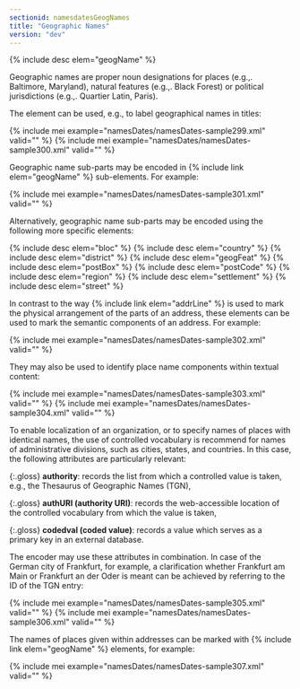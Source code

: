 ```yaml
---
sectionid: namesdatesGeogNames
title: "Geographic Names"
version: "dev"
---
```


{% include desc elem="geogName" %}

Geographic names are proper noun designations for places (e.g.,. Baltimore, Maryland), natural features (e.g.,. Black Forest) or political jurisdictions (e.g.,. Quartier Latin, Paris).

The element can be used, e.g., to label geographical names in titles:

{% include mei example="namesDates/namesDates-sample299.xml" valid="" %}
{% include mei example="namesDates/namesDates-sample300.xml" valid="" %}

Geographic name sub-parts may be encoded in {% include link elem="geogName" %} sub-elements. For example:

{% include mei example="namesDates/namesDates-sample301.xml" valid="" %}

Alternatively, geographic name sub-parts may be encoded using the following more specific elements:

{% include desc elem="bloc" %}
{% include desc elem="country" %}
{% include desc elem="district" %}
{% include desc elem="geogFeat" %}
{% include desc elem="postBox" %}
{% include desc elem="postCode" %}
{% include desc elem="region" %}
{% include desc elem="settlement" %}
{% include desc elem="street" %}

In contrast to the way {% include link elem="addrLine" %} is used to mark the physical arrangement of the parts of an address, these elements can be used to mark the semantic components of an address. For example:

{% include mei example="namesDates/namesDates-sample302.xml" valid="" %}

They may also be used to identify place name components within textual content:

{% include mei example="namesDates/namesDates-sample303.xml" valid="" %}
{% include mei example="namesDates/namesDates-sample304.xml" valid="" %}

To enable localization of an organization, or to specify names of places with identical names, the use of controlled vocabulary is recommend for names of administrative divisions, such as cities, states, and countries. In this case, the following attributes are particularly relevant:

{:.gloss}
**authority**: records the list from which a controlled value is taken, e.g., the Thesaurus of Geographic Names (TGN),

{:.gloss}
**authURI (authority URI)**: records the web-accessible location of the controlled vocabulary from which the value is taken,

{:.gloss}
**codedval (coded value)**: records a value which serves as a primary key in an external database.

The encoder may use these attributes in combination. In case of the German city of Frankfurt, for example, a clarification whether Frankfurt am Main or Frankfurt an der Oder is meant can be achieved by referring to the ID of the TGN entry:

{% include mei example="namesDates/namesDates-sample305.xml" valid="" %}
{% include mei example="namesDates/namesDates-sample306.xml" valid="" %}

The names of places given within addresses can be marked with {% include link elem="geogName" %} elements, for example:

{% include mei example="namesDates/namesDates-sample307.xml" valid="" %}

